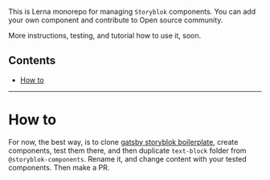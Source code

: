 This is Lerna monorepo for managing `Storyblok` components. You can add your own component and contribute to Open source community.

More instructions, testing, and tutorial how to use it, soon.

## Contents

- [How to](#how-to)

---

# How to

For now, the best way, is to clone [gatsby storyblok boilerplate](https://github.com/marckraw/gatsby-storyblok-boilerplate), create components, test them there, and then duplicate `text-block` folder from `@storyblok-components`. Rename it, and change content with your tested components. Then make a PR.

